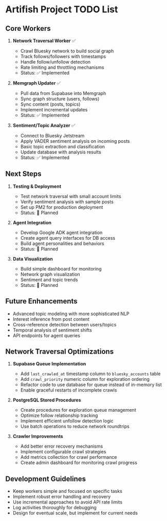 # Artifish Project TODO List

## Core Workers

1. **Network Traversal Worker** ✅
   - Crawl Bluesky network to build social graph
   - Track follows/followers with timestamps
   - Handle follow/unfollow detection
   - Rate limiting and throttling mechanisms
   - Status: ✅ Implemented

2. **Memgraph Updater** ✅
   - Pull data from Supabase into Memgraph
   - Sync graph structure (users, follows)
   - Sync content (posts, topics)
   - Implement incremental updates
   - Status: ✅ Implemented

3. **Sentiment/Topic Analyzer** ✅
   - Connect to Bluesky Jetstream
   - Apply VADER sentiment analysis on incoming posts
   - Basic topic extraction and classification
   - Update database with analysis results
   - Status: ✅ Implemented

## Next Steps

1. **Testing & Deployment**
   - Test network traversal with small account limits
   - Verify sentiment analysis with sample posts
   - Set up PM2 for production deployment
   - Status: 📝 Planned

2. **Agent Integration**
   - Develop Google ADK agent integration
   - Create agent query interfaces for DB access
   - Build agent personalities and behaviors
   - Status: 📝 Planned

3. **Data Visualization**
   - Build simple dashboard for monitoring
   - Network graph visualization
   - Sentiment and topic trends
   - Status: 📝 Planned

## Future Enhancements

- Advanced topic modeling with more sophisticated NLP
- Interest inference from post content
- Cross-reference detection between users/topics
- Temporal analysis of sentiment shifts
- API endpoints for agent queries

## Network Traversal Optimizations

1. **Supabase Queue Implementation**
   - Add `last_crawled_at` timestamp column to `bluesky_accounts` table
   - Add `crawl_priority` numeric column for exploration ordering
   - Refactor code to use database for queue instead of in-memory list
   - Enable graceful restarts of incomplete crawls

2. **PostgreSQL Stored Procedures**
   - Create procedures for exploration queue management
   - Optimize follow relationship tracking
   - Implement efficient unfollow detection logic
   - Use batch operations to reduce network roundtrips

3. **Crawler Improvements**
   - Add better error recovery mechanisms
   - Implement configurable crawl strategies
   - Add metrics collection for crawl performance
   - Create admin dashboard for monitoring crawl progress

## Development Guidelines

- Keep workers simple and focused on specific tasks
- Implement robust error handling and recovery
- Use incremental approaches to avoid API rate limits
- Log activities thoroughly for debugging
- Design for eventual scale, but implement for current needs
